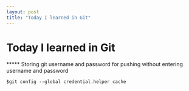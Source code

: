 ```yaml
---
layout: post
title: "Today I learned in Git"
---
```


# Today I learned in Git

***** Storing git username and password for pushing without entering username and password 

`$git config --global credential.helper cache`
